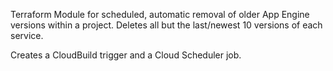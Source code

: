 Terraform Module for scheduled, automatic removal of older App Engine versions within a project. Deletes all but the last/newest 10 versions of each service.

Creates a CloudBuild trigger and a Cloud Scheduler job.